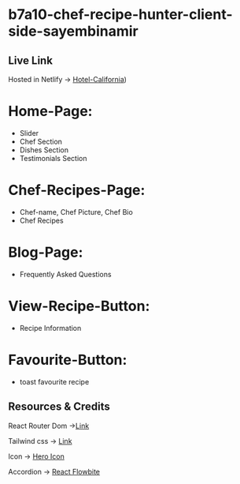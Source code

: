 # b7a10-chef-recipe-hunter-client-side-sayembinamir

## Live Link

Hosted in Netlify -> [Hotel-California]())

# Home-Page:

* Slider
* Chef Section
* Dishes Section
* Testimonials Section

# Chef-Recipes-Page:

* Chef-name, Chef Picture, Chef Bio
* Chef Recipes

# Blog-Page:

* Frequently Asked Questions

# View-Recipe-Button:

* Recipe Information

# Favourite-Button:

* toast favourite recipe

## Resources & Credits

React Router Dom ->[Link](https://reactrouter.com/en/main/start/tutorial)

Tailwind css -> [Link](https://tailwindcss.com/)

Icon -> [Hero Icon](https://heroicons.com/)

Accordion -> [React Flowbite](https://flowbite-react.com/accordion)
